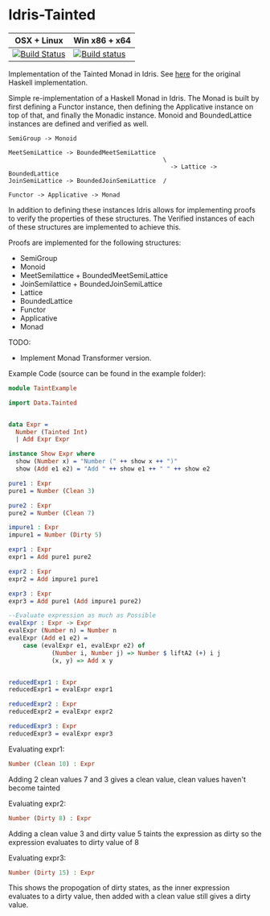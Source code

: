 # Idris-Tainted

| OSX + Linux | Win x86 + x64 |
|-------------|---------------|
|[![Build Status](https://travis-ci.org/RossMeikleham/Idris-Tainted.svg?branch=master)](https://travis-ci.org/RossMeikleham/Idris-CI-Skeleton)|[![Build status](https://ci.appveyor.com/api/projects/status/9m3i7356s75pn72n/branch/master?svg=true)](https://ci.appveyor.com/project/RossMeikleham/idris-tainted)|


Implementation of the Tainted Monad in Idris. See [here](https://github.com/RossMeikleham/Tainted) for the original Haskell implementation.

Simple re-implementation of a Haskell Monad in Idris. The Monad is built by
first defining a Functor instance, then defining the Applicative instance on top of
that, and finally the Monadic instance. Monoid and BoundedLattice instances are
defined and verified as well.

```
SemiGroup -> Monoid

MeetSemiLattice -> BoundedMeetSemiLattice 
                                           \
                                             -> Lattice -> BoundedLattice
JoinSemiLattice -> BoundedJoinSemiLattice  /

Functor -> Applicative -> Monad
```

In addition to defining these instances Idris allows for implementing proofs to verify
the properties of these structures. The Verified instances of each of
these structures are implemented to achieve this.

Proofs are implemented for the following structures:
- SemiGroup
- Monoid
- MeetSemilattice + BoundedMeetSemiLattice
- JoinSemilattice + BoundedJoinSemiLattice
- Lattice
- BoundedLattice
- Functor
- Applicative
- Monad 

TODO:
- Implement Monad Transformer version.

Example Code (source can be found in the example folder):

```idris
module TaintExample

import Data.Tainted


data Expr = 
  Number (Tainted Int)
  | Add Expr Expr

instance Show Expr where
  show (Number x) = "Number (" ++ show x ++ ")"
  show (Add e1 e2) = "Add " ++ show e1 ++ " " ++ show e2

pure1 : Expr
pure1 = Number (Clean 3)

pure2 : Expr
pure2 = Number (Clean 7)

impure1 : Expr
impure1 = Number (Dirty 5)

expr1 : Expr
expr1 = Add pure1 pure2

expr2 : Expr
expr2 = Add impure1 pure1

expr3 : Expr
expr3 = Add pure1 (Add impure1 pure2) 

--Evaluate expression as much as Possible
evalExpr : Expr -> Expr
evalExpr (Number n) = Number n
evalExpr (Add e1 e2) = 
    case (evalExpr e1, evalExpr e2) of
            (Number i, Number j) => Number $ liftA2 (+) i j
            (x, y) => Add x y


reducedExpr1 : Expr
reducedExpr1 = evalExpr expr1

reducedExpr2 : Expr
reducedExpr2 = evalExpr expr2

reducedExpr3 : Expr
reducedExpr3 = evalExpr expr3
```

Evaluating expr1:
```Idris
Number (Clean 10) : Expr
```
Adding 2 clean values 7 and 3 gives a clean value, clean
values haven't become tainted

Evaluating expr2:
```Idris
Number (Dirty 8) : Expr
```
Adding a clean value 3 and dirty value 5 taints the expression as dirty
so the expression evaluates to dirty value of 8


Evaluating expr3:
```Idris
Number (Dirty 15) : Expr
```
This shows the propogation of dirty states, as the inner expression
evaluates to a dirty value, then added with a clean value still
gives a dirty value.

